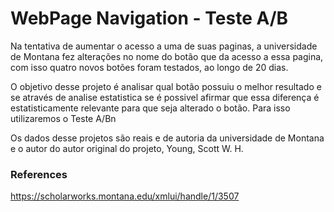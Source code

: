# WebPage Navigation - Teste A/B

Na tentativa de aumentar o acesso a uma de suas paginas, a universidade de Montana fez alterações no nome do botão que da acesso a essa pagina, com isso quatro novos botões foram testados, ao longo de 20 dias. 

O objetivo desse projeto é analisar qual botão possuiu o melhor resultado e se através de analise estatistica se é possivel afirmar que essa diferença é estatisticamente relevante para que seja alterado o botão. Para isso utilizaremos o Teste A/Bn

Os dados desse projetos são reais e de autoria da universidade de Montana e o autor do autor original do projeto, Young, Scott W. H.


### References

https://scholarworks.montana.edu/xmlui/handle/1/3507
